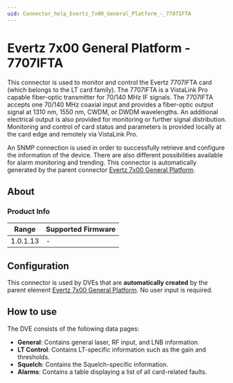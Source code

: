 ```yaml
---
uid: Connector_help_Evertz_7x00_General_Platform_-_7707IFTA
---
```


# Evertz 7x00 General Platform - 7707IFTA

This connector is used to monitor and control the Evertz 7707IFTA card (which belongs to the LT card family). The 7707IFTA is a VistaLink Pro capable fiber-optic transmitter for 70/140 MHz IF signals. The 7707IFTA accepts one 70/140 MHz coaxial input and provides a fiber-optic output signal at 1310 nm, 1550 nm, CWDM, or DWDM wavelengths. An additional electrical output is also provided for monitoring or further signal distribution. Monitoring and control of card status and parameters is provided locally at the card edge and remotely via VistaLink Pro.

An SNMP connection is used in order to successfully retrieve and configure the information of the device. There are also different possibilities available for alarm monitoring and trending.
This connector is automatically generated by the parent connector [Evertz 7x00 General Platform](xref:Connector_help_Evertz_7x00_General_Platform).

## About

### Product Info

| Range     | Supported Firmware     |
|-----------|------------------------|
| 1.0.1.13  | \-                     |

## Configuration

This connector is used by DVEs that are **automatically created** by the parent element [Evertz 7x00 General Platform](xref:Connector_help_Evertz_7x00_General_Platform). No user input is required.

## How to use

The DVE consists of the following data pages:

- **General**: Contains general laser, RF input, and LNB information.
- **LT Control**: Contains LT-specific information such as the gain and thresholds.
- **Squelch**: Contains the Squelch-specific information.
- **Alarms**: Contains a table displaying a list of all card-related faults.
